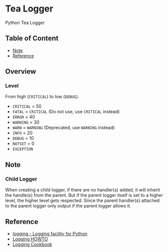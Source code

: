 # Tea Logger

Python Tea Logger

## Table of Content
* [Note](#note)
* [Reference](#reference)

## Overview

### Level

From high (`CRITICAL`) to low (`DEBUG`).

* `CRITICAL` = 50
* `FATAL` = `CRITICAL` (Do not use, use `CRITICAL` instead)
* `ERROR` = 40
* `WARNING` = 30
* `WARN` = `WARNING` (Deprecated, use `WARNING` instead)
* `INFO` = 20
* `DEBUG` = 10
* `NOTSET` = 0
* `EXCEPTION`

## Note

### Child Logger

When creating a child logger, if there are no handler(s) added, it will
inherit the handle(s) from the parent. But if the parent logger itself
is set to a higher level, the higher level gets respected. Since the
parent handler(s) attached to the parent logger only output if the
parent logger allows it.

## Reference

* [logging - Logging facility for Python](https://docs.python.org/3/library/logging.html)
* [Logging HOWTO](https://docs.python.org/3/howto/logging.html)
* [Logging Cookbook](https://docs.python.org/3/howto/logging-cookbook.html)
